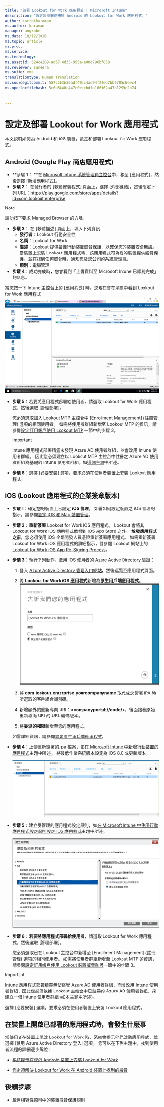 ```yaml
---
title: "部署 Lookout for Work 應用程式 | Microsoft Intune"
description: "設定及部署適用於 Android 的 Lookout for Work 應用程式。"
author: karthikaraman
ms.author: karaman
manager: angrobe
ms.date: 10/12/2016
ms.topic: article
ms.prod: 
ms.service: 
ms.technology: 
ms.assetid: 524c4209-ad57-4d35-955e-a00d796bf858
ms.reviewer: sandera
ms.suite: ems
translationtype: Human Translation
ms.sourcegitcommit: 557c1b3b36adf40ec4ad94f22ed7bb9705c6eec4
ms.openlocfilehash: 5c6a5848c447c0eacbdfa166962a47b1299c2b74


---
```


# 設定及部署 Lookout for Work 應用程式
本文說明如何為 Android 和 iOS 裝置，設定和部署 Lookout for Work 應用程式。

## Android (Google Play 商店應用程式)

* **步驟 1：   **在 [Microsoft Intune 系統管理員主控台](https://manage.microsoft.com)中，移至 [應用程式]，然後選擇 [新增應用程式]。   
* **步驟 2**︰   在發行者的 [軟體安裝程式] 頁面上，選擇 [外部連結]，然後指定下列 URL：https://play.google.com/store/apps/details?id=com.lookout.enterprise
>[!NOTE]
>請勿按下要求 Managed Browser 的方塊。

* **步驟 3**︰   在 [軟體描述] 頁面上，填入下列資訊：
  * **發行者**︰Lookout 行動安全性
  * **名稱**︰Lookout for Work
  * **描述**︰Lookout 提供最佳行動裝置威脅保護，以確保您的裝置安全無虞。 當裝置上安裝 Lookout 應用程式時，該應用程式可為您的裝置提供威脅保護，並在找到任何威脅時，通知您及您公司的系統管理員。
  * **類別**：電腦管理
* **步驟 4**︰成功完成時，您會看到「上傳資料至 Microsoft Intune 已順利完成」的訊息。

當您按一下 Intune 主控台上的 [應用程式] 時，您現在會在清單中看到 Lookout for Work 應用程式 ![在清單中顯示 Lookout for Work 應用程式之 Intune 管理主控台 [應用程式] 頁面的螢幕擷取畫面](../media/mtp/lookout-app-listed-intune-console.png)

* **步驟 5**：若要將應用程式部署給使用者，請選取 Lookout for Work 應用程式，然後選取 [管理部署]。

  您必須選取加入 Lookout MTP 主控台中 [Enrollment Management] (註冊管理) 選項的相同使用者。  如需將使用者群組新增至 Lookout MTP 的資訊，請參閱[設定訂用帳戶使用 Lookout MTP](set-up-your-subscription-with-lookout-mtp#configure-your-subscription-with-lookout-mtp) 一節中的步驟 3。
  >[!IMPORTANT]
  > Intune 應用程式部署精靈未發現 Azure AD 使用者群組，並會改用 Intune 使用者群組。 因此您必須建立以 Lookout MTP 主控台中註冊之 Azure AD 使用者群組為基礎的 Intune 使用者群組，如[這個主題](plan-your-user-and-device-groups.md)中所述。

* **步驟 6**︰選擇 [必要安裝] 選項，要求必須在使用者裝置上安裝 Lookout 應用程式。


## iOS (Lookout 應用程式的企業簽章版本)

* **步驟 1**：確定您的裝置上已設定 **iOS 管理**。 如需如何設定裝置之 iOS 管理的指示，請參閱[設定 iOS 和 Mac 裝置管理](set-up-ios-and-mac-management-with-microsoft-intune.md)。

* **步驟 2**：**重新簽署** Lookout for Work iOS 應用程式。 Lookout 會將其 Lookout for Work iOS 應用程式散發到 iOS App Store 之外。 **散發應用程式之前**，您必須使用 iOS 企業開發人員憑證重新簽署應用程式。 如需重新簽署 Lookout for Work iOS 應用程式的詳細指示，請參閱 Lookout 網站上的 [Lookout for Work iOS App Re-Signing Process](https://personal.support.lookout.com/hc/en-us/articles/114094038714)。


* **步驟 3**：執行下列動作，啟用 iOS 使用者的 Azure Active Directory 驗證：
  1.  登入 [Azure Active Directory 管理入口網站](https://manage.windowsazure.com)，然後巡覽至應用程式頁面。
  2.  將 **Lookout for Work iOS 應用程式**新增為**原生用戶端應用程式**。
  ![顯示 [原生用戶端應用程式] 選項之 [新增應用程式] 對話方塊的螢幕擷取畫面](../media/mtp/aad-add-app.png)

  3. 將 **com.lookout.enterprise.yourcompanyname** 取代成您簽署 IPA 時所選取的客戶組合識別碼。
  4.  新增額外的重新導向 URI：**&lt;companyportal://code/>**，後面接著原始重新導向 URI 的 URL 編碼版本。
  5.  將**委派的權限**新增至您的應用程式。

  如需詳細資訊，請參閱[設定原生用戶端應用程式](https://azure.microsoft.com/en-us/documentation/articles/app-service-mobile-how-to-configure-active-directory-authentication/#optional-configure-a-native-client-application)。


* **步驟 4**：上傳重新簽署的.ipa 檔案，如[在 Microsoft Intune 中新增行動裝置的應用程式](https://docs.microsoft.com/en-us/intune/deploy-use/add-apps-for-mobile-devices-in-microsoft-intune)主題中所述。 將最低作業系統版本設定為 iOS 8.0 或更新版本。

  ![顯示應用程式清單中 Lookout for Work 應用程式之 Intune 系統管理員主控台應用程式頁面的螢幕擷取畫面](../media/mtp/ios-app-uploaded-intune.png)

* **步驟 5**：建立受管理的應用程式設定原則，如[在 Microsoft Intune 中使用行動應用程式設定原則設定 iOS 應用程式](https://docs.microsoft.com/en-us/intune/deploy-use/configure-ios-apps-with-mobile-app-configuration-policies-in-microsoft-intune)主題中所述。

  ![反白顯示 iOS 8.0 或更新版應用程式設定原則之 [建立新原則精靈] 的螢幕擷取畫面](../media/mtp/ios-app-config.png)

* **步驟 6**：**若要將應用程式部署給使用者**，請選取 Lookout for Work 應用程式，然後選取 [管理部署]。

  您必須選取已在 Lookout 主控台中新增至 [Enrollment Management] (註冊管理) 選項的相同使用者。  如需將使用者群組新增至 Lookout MTP 的資訊，請參閱[設定訂用帳戶使用 Lookout 裝置威脅防護](set-up-your-subscription-with-lookout-mtp#configure-your-subscription-with-lookout-mtp)一節中的步驟 3。
>[!IMPORTANT]
> Intune 應用程式部署精靈無法察覺 Azure AD 使用者群組，而會改用 Intune 使用者群組，因此您必須依據 Lookout 主控台中已註冊的 Azure AD 使用者群組，來建立一個 Intune 使用者群組 (如[本主題](plan-your-user-and-device-groups.md)中所述)。

選擇 [必要安裝] 選項，要求必須在使用者裝置上安裝 Lookout 應用程式。

## 在裝置上開啟已部署的應用程式時，會發生什麼事




當使用者在裝置上開啟 Lookout for Work 時，系統會提示他們啟動應用程式，並選擇 [使用 Azure Active Directory 登入] 選項。 您可以在下列主題中，找到使用者流程的詳細逐步解說：

* [系統提示在您的 Android 裝置上安裝 Lookout for Work](http://docs.microsoft.com/intune/enduser/you-are-prompted-to-install-lookout-for-work-android)

* [您必須解決 Lookout for Work 在 Android 裝置上找到的威脅](http://docs.microsoft.com/intune/enduser/you-need-to-resolve-a-threat-found-by-lookout-for-work-android)

## 後續步驟
* [啟用相容性原則中的裝置威脅保護規則](enable-device-threat-protection-rule-in-compliance-policy.md)



<!--HONumber=Oct16_HO4-->


